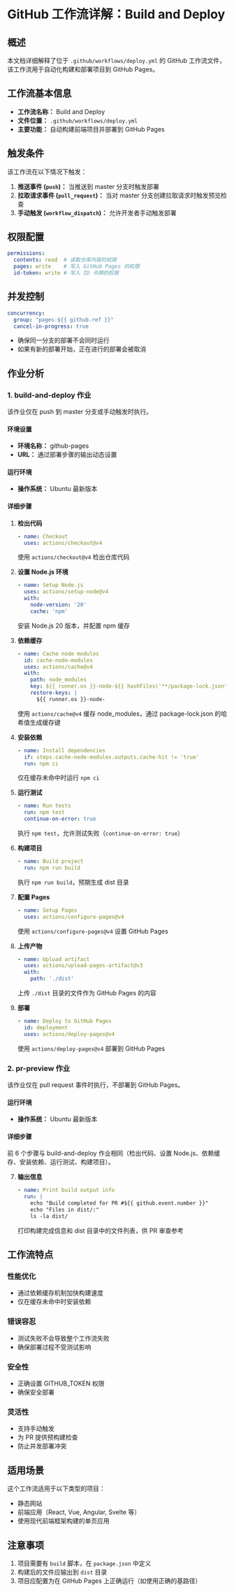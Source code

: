 # GitHub 工作流详解：Build and Deploy

## 概述

本文档详细解释了位于 `.github/workflows/deploy.yml` 的 GitHub 工作流文件，该工作流用于自动化构建和部署项目到 GitHub Pages。

## 工作流基本信息

- **工作流名称：** Build and Deploy
- **文件位置：** `.github/workflows/deploy.yml`
- **主要功能：** 自动构建前端项目并部署到 GitHub Pages

## 触发条件

该工作流在以下情况下触发：

1. **推送事件 (`push`)：** 当推送到 master 分支时触发部署
2. **拉取请求事件 (`pull_request`)：** 当对 master 分支创建拉取请求时触发预览检查
3. **手动触发 (`workflow_dispatch`)：** 允许开发者手动触发部署

## 权限配置

```yaml
permissions:
  contents: read  # 读取仓库内容的权限
  pages: write    # 写入 GitHub Pages 的权限
  id-token: write # 写入 ID 令牌的权限
```

## 并发控制

```yaml
concurrency:
  group: "pages-${{ github.ref }}"
  cancel-in-progress: true
```

- 确保同一分支的部署不会同时运行
- 如果有新的部署开始，正在进行的部署会被取消

## 作业分析

### 1. build-and-deploy 作业

该作业仅在 push 到 master 分支或手动触发时执行。

#### 环境设置
- **环境名称：** github-pages
- **URL：** 通过部署步骤的输出动态设置

#### 运行环境
- **操作系统：** Ubuntu 最新版本

#### 详细步骤

1. **检出代码**
    ```yaml
    - name: Checkout
      uses: actions/checkout@v4
    ```
    使用 `actions/checkout@v4` 检出仓库代码

2. **设置 Node.js 环境**
    ```yaml
    - name: Setup Node.js
      uses: actions/setup-node@v4
      with:
        node-version: '20'
        cache: 'npm'
    ```
    安装 Node.js 20 版本，并配置 npm 缓存

3. **依赖缓存**
    ```yaml
    - name: Cache node modules
      id: cache-node-modules
      uses: actions/cache@v4
      with:
        path: node_modules
        key: ${{ runner.os }}-node-${{ hashFiles('**/package-lock.json') }}
        restore-keys: |
          ${{ runner.os }}-node-
    ```
    使用 `actions/cache@v4` 缓存 node_modules，通过 package-lock.json 的哈希值生成缓存键

4. **安装依赖**
    ```yaml
    - name: Install dependencies
      if: steps.cache-node-modules.outputs.cache-hit != 'true'
      run: npm ci
    ```
    仅在缓存未命中时运行 `npm ci`

5. **运行测试**
    ```yaml
    - name: Run tests
      run: npm test
      continue-on-error: true
    ```
    执行 `npm test`，允许测试失败（`continue-on-error: true`）

6. **构建项目**
    ```yaml
    - name: Build project
      run: npm run build
    ```
    执行 `npm run build`，预期生成 dist 目录

7. **配置 Pages**
    ```yaml
    - name: Setup Pages
      uses: actions/configure-pages@v4
    ```
    使用 `actions/configure-pages@v4` 设置 GitHub Pages

8. **上传产物**
    ```yaml
    - name: Upload artifact
      uses: actions/upload-pages-artifact@v3
      with:
        path: './dist'
    ```
    上传 `./dist` 目录的文件作为 GitHub Pages 的内容

9. **部署**
    ```yaml
    - name: Deploy to GitHub Pages
      id: deployment
      uses: actions/deploy-pages@v4
    ```
    使用 `actions/deploy-pages@v4` 部署到 GitHub Pages

### 2. pr-preview 作业

该作业仅在 pull request 事件时执行，不部署到 GitHub Pages。

#### 运行环境
- **操作系统：** Ubuntu 最新版本

#### 详细步骤

前 6 个步骤与 build-and-deploy 作业相同（检出代码、设置 Node.js、依赖缓存、安装依赖、运行测试、构建项目）。

7. **输出信息**
    ```yaml
    - name: Print build output info
      run: |
        echo "Build completed for PR #${{ github.event.number }}"
        echo "Files in dist/:"
        ls -la dist/
    ```
    打印构建完成信息和 dist 目录中的文件列表，供 PR 审查参考

## 工作流特点

### 性能优化
- 通过依赖缓存机制加快构建速度
- 仅在缓存未命中时安装依赖

### 错误容忍
- 测试失败不会导致整个工作流失败
- 确保部署过程不受测试影响

### 安全性
- 正确设置 GITHUB_TOKEN 权限
- 确保安全部署

### 灵活性
- 支持手动触发
- 为 PR 提供预构建检查
- 防止并发部署冲突

## 适用场景

这个工作流适用于以下类型的项目：

- 静态网站
- 前端应用（React, Vue, Angular, Svelte 等）
- 使用现代前端框架构建的单页应用

## 注意事项

1. 项目需要有 `build` 脚本，在 `package.json` 中定义
2. 构建后的文件应输出到 `dist` 目录
3. 项目应配置为在 GitHub Pages 上正确运行（如使用正确的基路径）